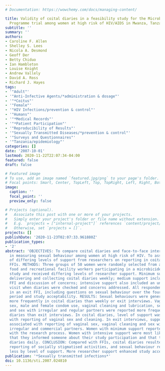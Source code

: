 ```yaml
---
# Documentation: https://wowchemy.com/docs/managing-content/

title: Validity of coital diaries in a feasibility study for the Microbicides Development
  Programme trial among women at high risk of HIV/AIDS in Mwanza, Tanzania.
subtitle: ''
summary: ''
authors:
- Caroline F. Allen
- Shelley S. Lees
- Nicola A. Desmond
- Geoff Der
- Betty Chiduo
- Ian Hambleton
- Louise Knight
- Andrew Vallely
- David A. Ross
- Richard J. Hayes
tags:
- '"Adult"'
- '"Anti-Infective Agents/*administration & dosage"'
- '"*Coitus"'
- '"Female"'
- '"HIV Infections/prevention & control"'
- '"Humans"'
- '"*Medical Records"'
- '"*Patient Participation"'
- '"Reproducibility of Results"'
- '"Sexually Transmitted Diseases/*prevention & control"'
- '"Surveys and Questionnaires"'
- '"Tanzania/epidemiology"'
categories: []
date: '2007-10-01'
lastmod: 2020-11-22T22:07:34-04:00
featured: false
draft: false

# Featured image
# To use, add an image named `featured.jpg/png` to your page's folder.
# Focal points: Smart, Center, TopLeft, Top, TopRight, Left, Right, BottomLeft, Bottom, BottomRight.
image:
  caption: ''
  focal_point: ''
  preview_only: false

# Projects (optional).
#   Associate this post with one or more of your projects.
#   Simply enter your project's folder or file name without extension.
#   E.g. `projects = ["internal-project"]` references `content/project/deep-learning/index.md`.
#   Otherwise, set `projects = []`.
projects: []
publishDate: '2020-11-23T02:07:33.961880Z'
publication_types:
- '2'
abstract: 'OBJECTIVES: To compare coital diaries and face-to-face interviews (FFIs)
  in measuring sexual behaviour among women at high risk of HIV. To assess the effect
  of differing levels of support from researchers on reporting in coital diaries and
  FFIs. METHODS: Three groups of 50 women were randomly selected from a cohort of
  food and recreational facility workers participating in a microbicide trial feasibility
  study and received differing levels of researcher support. Minimum support involved
  delivering and collecting coital diaries weekly; medium support included a weekly
  FFI and discussion of concerns; intensive support also included an unscheduled mid-week
  visit when diaries were checked and concerns addressed. All respondents participated
  in an exit FFI, including questions on sexual behaviour over the four-week study
  period and study acceptability. RESULTS: Sexual behaviours were generally reported
  more frequently in coital diaries than weekly or exit interviews. Vaginal and anal
  sex, male and female condom use, vaginal cleaning and lubrication, sex during menstruation
  and sex with irregular and regular partners were reported more frequently in coital
  diaries than exit interviews. In coital diaries, level of support was associated
  with reporting of vaginal sex and cleaning. In exit interviews, support level was
  associated with reporting of vaginal sex, vaginal cleaning and sex with regular,
  irregular and commercial partners. Women with minimum support reported least satisfaction
  with the research process. Women with intensive support were most likely to report
  that they informed someone about their study participation and that they completed
  diaries daily. CONCLUSION: Compared with FFIs, coital diaries resulted in higher
  reporting of socially stigmatised activities, and sexual behaviour reporting varied
  less by level of support. More researcher support enhanced study acceptability.'
publication: '*Sexually transmitted infections*'
doi: 10.1136/sti.2007.024810
---
```

